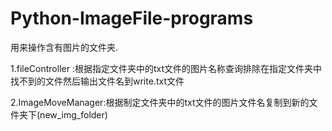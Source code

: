 # Python-ImageFile-programs
用来操作含有图片的文件夹. 

1.fileController :根据指定文件夹中的txt文件的图片名称查询排除在指定文件夹中找不到的文件然后输出文件名到write.txt文件

2.ImageMoveManager:根据制定文件夹中的txt文件的图片文件名复制到新的文件夹下(new_img_folder)

